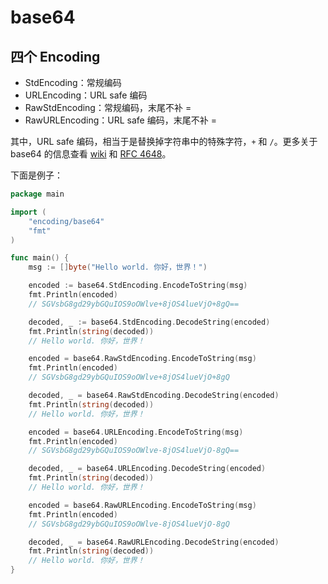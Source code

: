 # base64

## 四个 Encoding

- StdEncoding：常规编码
- URLEncoding：URL safe 编码
- RawStdEncoding：常规编码，末尾不补 =
- RawURLEncoding：URL safe 编码，末尾不补 =

其中，URL safe 编码，相当于是替换掉字符串中的特殊字符，`+` 和 `/`。更多关于 base64 的信息查看 [wiki](https://en.wikipedia.org/wiki/Base64) 和 [RFC 4648](https://tools.ietf.org/html/rfc4648)。

下面是例子：

```go
package main

import (
    "encoding/base64"
    "fmt"
)

func main() {
    msg := []byte("Hello world. 你好，世界！")

    encoded := base64.StdEncoding.EncodeToString(msg)
    fmt.Println(encoded)
    // SGVsbG8gd29ybGQuIOS9oOWlve+8jOS4lueVjO+8gQ==

    decoded, _ := base64.StdEncoding.DecodeString(encoded)
    fmt.Println(string(decoded))
    // Hello world. 你好，世界！

    encoded = base64.RawStdEncoding.EncodeToString(msg)
    fmt.Println(encoded)
    // SGVsbG8gd29ybGQuIOS9oOWlve+8jOS4lueVjO+8gQ

    decoded, _ = base64.RawStdEncoding.DecodeString(encoded)
    fmt.Println(string(decoded))
    // Hello world. 你好，世界！

    encoded = base64.URLEncoding.EncodeToString(msg)
    fmt.Println(encoded)
    // SGVsbG8gd29ybGQuIOS9oOWlve-8jOS4lueVjO-8gQ==

    decoded, _ = base64.URLEncoding.DecodeString(encoded)
    fmt.Println(string(decoded))
    // Hello world. 你好，世界！

    encoded = base64.RawURLEncoding.EncodeToString(msg)
    fmt.Println(encoded)
    // SGVsbG8gd29ybGQuIOS9oOWlve-8jOS4lueVjO-8gQ

    decoded, _ = base64.RawURLEncoding.DecodeString(encoded)
    fmt.Println(string(decoded))
    // Hello world. 你好，世界！
}
```

